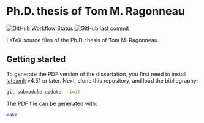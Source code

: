 # Ph.D. thesis of Tom M. Ragonneau

![GitHub Workflow Status](https://img.shields.io/github/actions/workflow/status/ragonneau/phd-thesis/build.yml?logo=github&style=for-the-badge)
![GitHub last commit](https://img.shields.io/github/last-commit/ragonneau/phd-thesis?logo=github&style=for-the-badge)

LaTeX source files of the Ph.D. thesis of Tom M. Ragonneau.

## Getting started

To generate the PDF version of the dissertation, you first need to install [latexmk](https://ctan.org/pkg/latexmk?lang=en) v4.51 or later.
Next, clone this repository, and load the bibliography:

```bash
git submodule update --init
```

The PDF file can be generated with:

```bash
make
```
